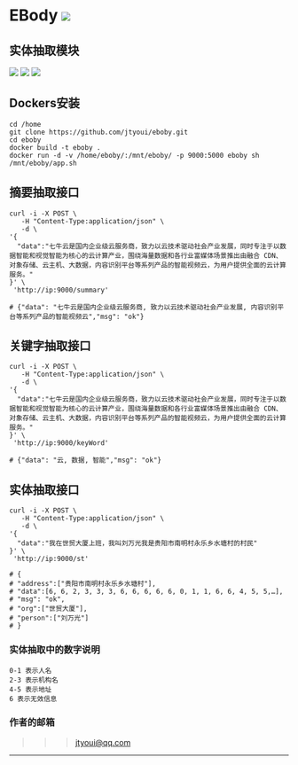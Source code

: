 # **EBody** [![](https://gitee.com/tyoui/logo/raw/master/logo/photolog.png)][1]

## 实体抽取模块
[![](https://img.shields.io/badge/Python-3.7-green.svg)]()
[![](https://img.shields.io/badge/BlogWeb-Tyoui-bule.svg)][1]
[![](https://img.shields.io/badge/Email-jtyoui@qq.com-red.svg)]()


## Dockers安装
    cd /home
    git clone https://github.com/jtyoui/eboby.git
    cd eboby
    docker build -t eboby .
    docker run -d -v /home/eboby/:/mnt/eboby/ -p 9000:5000 eboby sh /mnt/eboby/app.sh 

## 摘要抽取接口
```shell script
curl -i -X POST \
   -H "Content-Type:application/json" \
   -d \
'{
  "data":"七牛云是国内企业级云服务商，致力以云技术驱动社会产业发展，同时专注于以数据智能和视觉智能为核心的云计算产业，围绕海量数据和各行业富媒体场景推出由融合 CDN、对象存储、云主机、大数据，内容识别平台等系列产品的智能视频云，为用户提供全面的云计算服务。"
}' \
 'http://ip:9000/summary'

# {"data": "七牛云是国内企业级云服务商, 致力以云技术驱动社会产业发展, 内容识别平台等系列产品的智能视频云","msg": "ok"}
```

## 关键字抽取接口
```shell script
curl -i -X POST \
   -H "Content-Type:application/json" \
   -d \
'{
  "data":"七牛云是国内企业级云服务商，致力以云技术驱动社会产业发展，同时专注于以数据智能和视觉智能为核心的云计算产业，围绕海量数据和各行业富媒体场景推出由融合 CDN、对象存储、云主机、大数据，内容识别平台等系列产品的智能视频云，为用户提供全面的云计算服务。"
}' \
 'http://ip:9000/keyWord'

# {"data": "云, 数据, 智能","msg": "ok"}
```

## 实体抽取接口
```shell script
curl -i -X POST \
   -H "Content-Type:application/json" \
   -d \
'{
  "data":"我在世贸大厦上班，我叫刘万光我是贵阳市南明村永乐乡水塘村的村民"
}' \
 'http://ip:9000/st' 

# {
# "address":["贵阳市南明村永乐乡水塘村"],
# "data":[6, 6, 2, 3, 3, 3, 6, 6, 6, 6, 6, 0, 1, 1, 6, 6, 4, 5, 5,…],
# "msg": "ok",
# "org":["世贸大厦"],
# "person":["刘万光"]
# }
```

### 实体抽取中的数字说明
    0-1 表示人名
    2-3 表示机构名
    4-5 表示地址
    6 表示无效信息


### 作者的邮箱
>>> jtyoui@qq.com  

***
[1]: https://blog.jtyoui.com